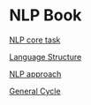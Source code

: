 # NLP Book

[NLP core task](NLP%20Book%20fea6a94656744b71bbd9bbfa8c864740/NLP%20core%20task%209d09715fcb74434a89c6413f0390167e.md)

[Language Structure](NLP%20Book%20fea6a94656744b71bbd9bbfa8c864740/Language%20Structure%20c7e651ebae714ac59086f64fc3941764.md)

[NLP approach](NLP%20Book%20fea6a94656744b71bbd9bbfa8c864740/NLP%20approach%20c633c348bffc4ede99355961353a2c49.md)

[General Cycle](NLP%20Book%20fea6a94656744b71bbd9bbfa8c864740/General%20Cycle%2012d3fecbc8e94eb5a82a746b7453cfb9.md)
